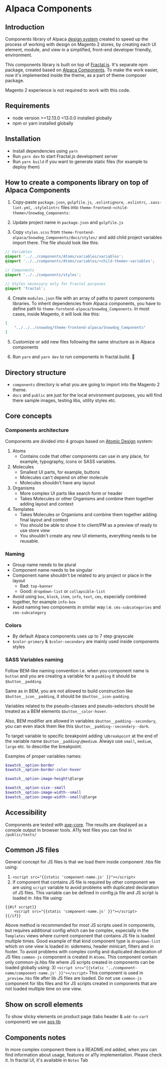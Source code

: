 # Alpaca Components

## Introduction
Components library of Alpaca [design system](https://www.uxpin.com/studio/blog/design-systems-vs-pattern-libraries-vs-style-guides-whats-difference/) created to speed up the process of working with design on Magento 2 stores, by creating each UI element, module, and view in a simplified, front-end developer friendly, environment.

This components library is built on top of [Fractal.js](http://fractal.build/guide).
It's separate npm package, created based on [Alpaca Components](https://github.com/SnowdogApps/magento2-alpaca-components). To make the work easier, now it's implemented inside the theme, as a part of theme composer package.

Magento 2 experience is not required to work with this code.

## Requirements
- node version >=12.13.0 <13.0.0 installed globally
- npm or yarn installed globally

## Installation
- Install dependencies using `yarn`
- Run `yarn dev` to start Fractal.js development server
- Run `yarn build` if you want to generate static files (for example to deploy them)

## How to create a components library on top of Alpaca Components
1. Copy-paste `package.json`, `gulpfile.js`, `.eslintignore`, `.eslintrc`, `.sass-lint.yml`, `.stylelintrc` files into `theme-frontend-<child-theme>/Snowdog_Components`:

2. Update project name in `package.json` and `gulpfile.js`

3. Copy `styles.scss` from `theme-frontend-alpaca/Snowdog_Components/docs/styles/` and add child project variables import there.
The file should look like this:

```scss
// Variables
@import '../../components/Atoms/variables/variables';
@import '../../components/Atoms/variables/<child-theme>-variables';

// Components
@import '../../components/styles';

// Styles necessary only for Fractal purposes
@import 'fractal';
```

4. Create `modules.json` file with an array of paths to parent components libraries. To inherit dependencies from Alpaca components, you have to define path to `theme-forntend-alpaca/Snowdog_Components`.
   In most cases, inside Magento, it will look like this:
  ```json
  [
      "../../../snowdog/theme-frontend-alpaca/Snowdog_Components"
  ]
  ```
5. Customize or add new files following the same structure as in Alpaca components

6. Run `yarn` and `yarn dev` to run components in fractal.build. :tada:

## Directory structure
- `components` directory is what you are going to import into the Magento 2 theme.
- `docs` and `public` are just for the local environment purposes, you will find there sample images, testing libs, utility styles etc.

## Core concepts
### Components architecture
Components are divided into 4 groups based on [Atomic Design](http://atomicdesign.bradfrost.com/chapter-2/) system:
1. Atoms
   - Contains code that other components can use in any place, for example, typography, icons or SASS variables.
2. Molecules
   - Smallest UI parts, for example, buttons
   - Molecules can't depend on other molecule
   - Molecules shouldn't have any layout
3. Organisms
   - More complex UI parts like search form or header
   - Takes Molecules or other Organisms and combine them together adding layout and context
4. Templates
   - Takes Molecules or Organisms and combine them together adding final layout and context
   - You should be able to show it to client/PM as a preview of ready to use store view
   - You shouldn't create any new UI elements, everything needs to be reusable.

### Naming
* Group name needs to be plural
* Component name needs to be singular
* Component name shouldn't be related to any project or place in the layout
   - Bad: `top-banner`
   - Good: `dropdown-list` or `collapsible-list`
* Avoid using `box`, `block`, `item`, `info`, `text`, `cms`, especially combined together, for example `info-box`
* Avoid naming two components in similar way i.e. `cms-subcategories` and `cms-subcategory`

### Colors
* By default Alpaca components uses up to 7 step grayscale
* `$color-primary` & `$color-secondary` are mainly used inside components styles

### SASS Variables naming

Follow BEM-like naming convention i.e. when you component name is `button` and you are creating a variable for a `padding` it should be `$button__padding`.

Same as in BEM, you are not allowed to build construction like `$button__icon__padding`, it should be `$button__icon-padding`.

Variables related to the pseudo-classes and pseudo-selectors should be treated as a BEM elements `$button__color-hover`.

Also, BEM modifier are allowed in variables `$button__padding--secondary`, you can even stack them like this `$button__padding--secondary--dark`.

To target variable to specific breakpoint adding `\@breakpoint` at the end of the variable name `$button__padding\@medium`. Always use `small`, `medium`, `large` etc. to describe the breakpoint.

Examples of proper variables names:
```scss
$swatch__option-border
$swatch__option-border-color-hover

$swatch__option-image-height\@large

$swatch__option-size--small
$swatch__option-image-width--small
$swatch__option-image-width--small\@large
```

## Accessibility
Components are tested with [axe-core](https://github.com/dequelabs/axe-core). The results are displayed as a console output in browser tools.
A11y test files you can find in `/public/tests/`

## Common JS files
General concept for JS files is that we load them inside component .hbs file using:
1) `<script src="{{static 'component-name.js' }}"></script>`
2) If component that contains JS file is required by other component we are using `script` variable to avoid problems with duplicated declaration of JS files. This variable can be defined in config.js file and JS script is loaded in .hbs file using:
```
{{#if script}}
    <script src="{{static 'component-name.js' }}"></script>
{{/if}}
```
Above method is recommended for most JS scripts used in components, but requires additional config which can be complex, especially in the `Templates` views where current component that contains JS file is loaded multiple times. Good example of that kind component type is `dropdown-list` which on one view is loaded in: sidemenu, header minicart, filters and in footer.
To avoid problems with complex config and duplicated declaration of JS files `common-js` component is created in `Atoms`.
This component contain only common-js.hbs file where JS scripts created in components can be loaded globally using:
3) `<script src="{{static '../component-name/component-name.js' }}"></script>`
This component is used in `_preview.hbs` file after lib JS files are loaded.
Do not use `common-js` component for libs files and for JS scripts created in components that are not loaded multiple time on one view.

## Show on scroll elements
To show sticky elements on product page (tabs header & `add-to-cart` component) we use [aos lib](https://github.com/michalsnik/aos/tree/v2)

## Components notes
In more complex component there is a README.md added, when you can find information about usage, features or a11y implementation. Please check it. In fractal UI, it's available in `Notes` Tab
